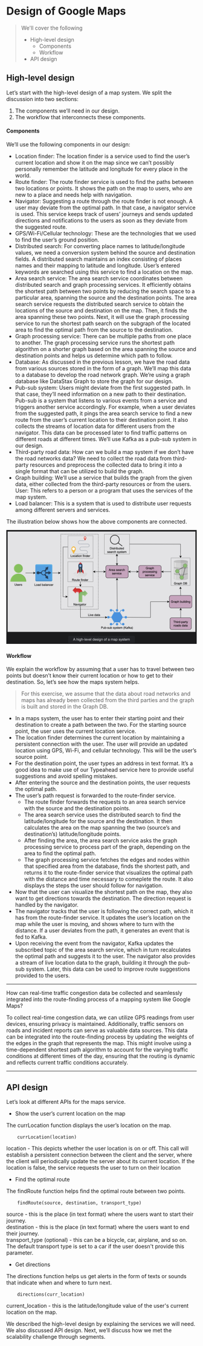 # Design of Google Maps

> We'll cover the following
>
> - High-level design
>   - Components
>   - Workflow
> - API design

## High-level design

Let’s start with the high-level design of a map system. We split the discussion into two sections:

1. The components we’ll need in our design.
2. The workflow that interconnects these components.

#### Components

We’ll use the following components in our design:

- Location finder: The location finder is a service used to find the user’s current location and show it on the map since we can’t possibly personally remember the latitude and longitude for every place in the world.
- Route finder: The route finder service is used to find the paths between two locations or points. It shows the path on the map to users, who are new to a place and needs help with navigation.
- Navigator: Suggesting a route through the route finder is not enough. A user may deviate from the optimal path. In that case, a navigator service is used. This service keeps track of users’ journeys and sends updated directions and notifications to the users as soon as they deviate from the suggested route.
- GPS/Wi-Fi/Cellular technology: These are the technologies that we used to find the user’s ground position.
- Distributed search: For converting place names to latitude/longitude values, we need a conversion system behind the source and destination fields. A distributed search maintains an index consisting of places names and their mapping to latitude and longitude. User’s entered keywords are searched using this service to find a location on the map.
- Area search service: The area search service coordinates between distributed search and graph processing services. It efficiently obtains the shortest path between two points by reducing the search space to a particular area, spanning the source and the destination points. The area search service requests the distributed search service to obtain the locations of the source and destination on the map. Then, it finds the area spanning these two points. Next, it will use the graph processing service to run the shortest path search on the subgraph of the located area to find the optimal path from the source to the destination.
- Graph processing service: There can be multiple paths from one place to another. The graph processing service runs the shortest path algorithm on a shorter graph based on the area spanning the source and destination points and helps us determine which path to follow.
- Database: As discussed in the previous lesson, we have the road data from various sources stored in the form of a graph. We’ll map this data to a database to develop the road network graph. We’re using a graph database like DataStax Graph to store the graph for our design.
- Pub-sub system: Users might deviate from the first suggested path. In that case, they’ll need information on a new path to their destination. Pub-sub is a system that listens to various events from a service and triggers another service accordingly. For example, when a user deviates from the suggested path, it pings the area search service to find a new route from the user’s current location to their destination point. It also collects the streams of location data for different users from the navigator. This data can be processed later to find traffic patterns on different roads at different times. We’ll use Kafka as a pub-sub system in our design.
- Third-party road data: How can we build a map system if we don’t have the road networks data? We need to collect the road data from third-party resources and preprocess the collected data to bring it into a single format that can be utilized to build the graph.
- Graph building: We’ll use a service that builds the graph from the given data, either collected from the third-party resources or from the users.
  User: This refers to a person or a program that uses the services of the map system.
- Load balancer: This is a system that is used to distribute user requests among different servers and services.

The illustration below shows how the above components are connected.

![a high-level design of a map system](./images/3-1-high-level-design-of-a-map-sysytem.png)

#### Workflow

We explain the workflow by assuming that a user has to travel between two points but doesn’t know their current location or how to get to their destination. So, let’s see how the maps system helps.

> For this exercise, we assume that the data about road networks and maps has already been collected from the third parties and the graph is built and stored in the Graph DB.

- In a maps system, the user has to enter their starting point and their destination to create a path between the two. For the starting source point, the user uses the current location service.
- The location finder determines the current location by maintaining a persistent connection with the user. The user will provide an updated location using GPS, Wi-Fi, and cellular technology. This will be the user’s source point.
- For the destination point, the user types an address in text format. It’s a good idea to make use of our Typeahead service here to provide useful suggestions and avoid spelling mistakes.
- After entering the source and the destination points, the user requests the optimal path.
- The user’s path request is forwarded to the route-finder service.
  - The route finder forwards the requests to an area search service with the source and the destination points.
  - The area search service uses the distributed search to find the latitude/longitude for the source and the destination. It then calculates the area on the map spanning the two (source’s and destination’s) latitude/longitude points.
  - After finding the area, the area search service asks the graph processing service to process part of the graph, depending on the area to find the optimal path.
  - The graph processing service fetches the edges and nodes within that specified area from the database, finds the shortest path, and returns it to the route-finder service that visualizes the optimal path with the distance and time necessary to comeplete the route. It also displays the steps the user should follow for navigation.
- Now that the user can visualize the shortest path on the map, they also want to get directions towards the destination. The direction request is handled by the navigator.
- The navigator tracks that the user is following the correct path, which it has from the route-finder service. It updates the user’s location on the map while the user is moving, and shows where to turn with the distance. If a user deviates from the path, it generates an event that is fed to Kafka.
- Upon receiving the event from the navigator, Kafka updates the subscribed topic of the area search service, which in turn recalculates the optimal path and suggests it to the user. The navigator also provides a stream of live location data to the graph, building it through the pub-sub system. Later, this data can be used to improve route suggestions provided to the users.

---

How can real-time traffic congestion data be collected and seamlessly integrated into the route-finding process of a mapping system like Google Maps?

To collect real-time congestion data, we can utilize GPS readings from user devices, ensuring privacy is maintained. Additionally, traffic sensors on roads and incident reports can serve as valuable data sources. This data can be integrated into the route-finding process by updating the weights of the edges in the graph that represents the map. This might involve using a time-dependent shortest path algorithm to account for the varying traffic conditions at different times of the day, ensuring that the routing is dynamic and reflects current traffic conditions accurately.

---

## API design

Let’s look at different APIs for the maps service.

- Show the user’s current location on the map

The currLocation function displays the user’s location on the map.

        currLocation(location)

location - This depicts whether the user location is on or off. This call will establish a persistent connection between the client and the server, where the client will periodically update the server about its current location. If the location is false, the service requests the user to turn on their location

- Find the optimal route

The findRoute function helps find the optimal route between two points.

        findRoute(source, destination, transport_type)

source - this is the place (in text format) where the users want to start their journey.  
destination - this is the place (in text format) where the users want to end their journey.  
transport_type (optional) - this can be a bicycle, car, airplane, and so on. The default transport type is set to a car if the user doesn't provide this parameter.

- Get directions

The directions function helps us get alerts in the form of texts or sounds that indicate when and where to turn next.

        directions(curr_location)

current_location - this is the latitude/longitude value of the user's current location on the map.

We described the high-level design by explaining the services we will need. We also discussed API design. Next, we’ll discuss how we met the scalability challenge through segments.
